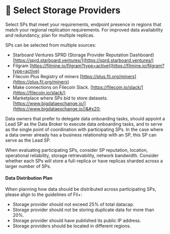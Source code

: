 # 🏢 Select Storage Providers

Select SPs that meet your requirements, endpoint presence in regions that match your regional replication requirements. For improved data availability and redundancy, plan for multiple replicas.

SPs can be selected from multiple sources:

* Starboard Ventures SPRD (Storage Provider Reputation Dashboard) [https://sprd.starboard.ventures/](https://sprd.starboard.ventures/)
* Filgram [https://filmine.io/filgram?type=active](https://filmine.io/filgram?type=active)
* Filecoin Plus Registry of miners [https://plus.fil.org/miners](https://plus.fil.org/miners)
* Make connections on Filecoin Slack. [https://filecoin.io/slack/](https://filecoin.io/slack/)
* Marketplace where SPs bid to store datasets. [https://www.bigdataexchange.io/](https://www.bigdataexchange.io/)&#x20;

Data owners that prefer to delegate data onboarding tasks, should appoint a Lead SP as the Data Broker to execute data onboarding tasks, and to serve as the single point of coordination with participating SPs. In the case where a data owner already has a business relationship with an SP, this SP can serve as the Lead SP.

When evaluating participating SPs, consider SP reputation, location, operational reliability, storage retrievability, network bandwidth. Consider whether each SPs will store a full-replica or have replicas sharded across a larger number of SPs.

#### Data Distribution Plan

When planning how data should be distributed across participating SPs, please align to the guidelines of Fil+:&#x20;

* Storage provider should not exceed 25% of total datacap.
* Storage provider should not be storing duplicate data for more than 20%.
* Storage provider should have published its public IP address.
* Storage providers should be located in different regions.

